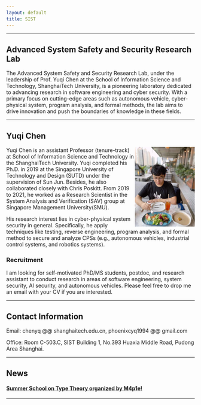 ```yaml
---
layout: default
title: SIST
---
```

---
## Advanced System Safety and Security Research Lab
The Advanced System Safety and Security Research Lab, under the leadership of Prof. Yuqi Chen at the School of Information Science and Technology, ShanghaiTech University, is a pioneering laboratory dedicated to advancing research in software engineering and cyber security. With a primary focus on cutting-edge areas such as autonomous vehicle, cyber-physical system, program analysis, and formal methods, the lab aims to drive innovation and push the boundaries of knowledge in these fields.

---

## Yuqi Chen

<img align="right" src="./assets/images/yuqi.jpeg" alt="" width="160">

Yuqi Chen is an assistant Professor (tenure-track) at School of Information Science and Technology in the ShanghaiTech University. Yuqi completed his Ph.D. in 2019 at the Singapore University of Technology and Design (SUTD) under the supervision of Sun Jun. Besides, he also collaborated closely with Chris Poskitt. From 2019 to 2021, he worked as a Research Scientist in the System Analysis and Verification (SAV) group at Singapore Management University(SMU).

His research interest lies in cyber-physical system security in general. Specifically, he apply techniques like testing, reverse engineering, program analysis, and formal method to secure and analyze CPSs (e.g., autonomous vehicles, industrial control systems, and robotics systems).

### Recruitment

I am looking for self-motivated PhD/MS students, postdoc, and research assistant to conduct research in areas of software engineering, system security, AI security, and autonomous vehicles. Please feel free to drop me an email with your CV if you are interested.

---

## Contact Information

Email: chenyq @@ shanghaitech.edu.cn, phoenixcyq1994 @@ gmail.com

Office: Room C-503.C, SIST Building 1, No.393 Huaxia Middle Road, Pudong Area Shanghai.

---
## News

#### [Summer School on Type Theory organized by M4p1e!](https://infinity-type-cafe.github.io/ntype-cafe-summer-school/)


---
<!-- 
## Teaching

* CS 224: Program Analysis, Spring 2023
* CS 253: Cyber Security, Fall 2022

---

## Students

**Master Students**

* [Haitao Hu](/pages/haitao_hu) (2022.09-)
* Guowei Yang (2022.09-), co-supervised with Fu Song
* Huijia Sun (2022.09-)
* Qingyuan Hu (2022.09-)
* Xuenan Zhang (2021.09-), co-supervised with Yutian Tang
* Mingke Yang (2021.09), co-supervised with Yutian Tang -->
